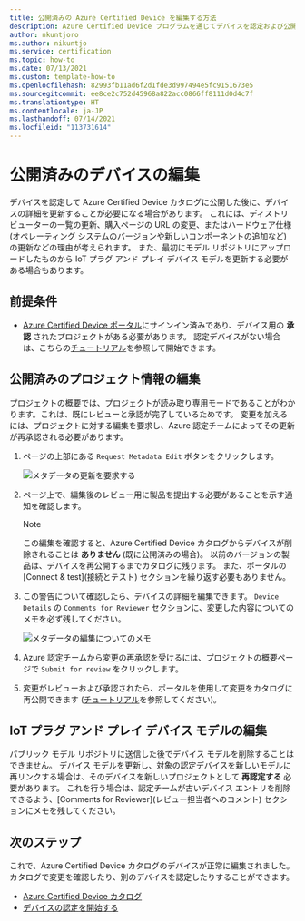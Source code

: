 ```yaml
---
title: 公開済みの Azure Certified Device を編集する方法
description: Azure Certified Device プログラムを通じてデバイスを認定および公開した後に、デバイス情報を編集するためのガイドです。
author: nkuntjoro
ms.author: nikuntjo
ms.service: certification
ms.topic: how-to
ms.date: 07/13/2021
ms.custom: template-how-to
ms.openlocfilehash: 82993fb11ad6f2d1fde3d997494e5fc9151673e5
ms.sourcegitcommit: ee8ce2c752d45968a822acc0866ff8111d0d4c7f
ms.translationtype: HT
ms.contentlocale: ja-JP
ms.lasthandoff: 07/14/2021
ms.locfileid: "113731614"
---
```

# <a name="edit-your-published-device"></a>公開済みのデバイスの編集

デバイスを認定して Azure Certified Device カタログに公開した後に、デバイスの詳細を更新することが必要になる場合があります。 これには、ディストリビューターの一覧の更新、購入ページの URL の変更、またはハードウェア仕様 (オペレーティング システムのバージョンや新しいコンポーネントの追加など) の更新などの理由が考えられます。 また、最初にモデル リポジトリにアップロードしたものから IoT プラグ アンド プレイ デバイス モデルを更新する必要がある場合もあります。


## <a name="prerequisites"></a>前提条件

- [Azure Certified Device ポータル](https://certify.azure.com)にサインイン済みであり、デバイス用の **承認** されたプロジェクトがある必要があります。 認定デバイスがない場合は、こちらの[チュートリアル](tutorial-01-creating-your-project.md)を参照して開始できます。


## <a name="editing-your-published-project-information"></a>公開済みのプロジェクト情報の編集

プロジェクトの概要では、プロジェクトが読み取り専用モードであることがわかります。これは、既にレビューと承認が完了しているためです。 変更を加えるには、プロジェクトに対する編集を要求し、Azure 認定チームによってその更新が再承認される必要があります。

1. ページの上部にある `Request Metadata Edit` ボタンをクリックします。  

    ![メタデータの更新を要求する](./media/images/request-metadata-edit.png)

1. ページ上で、編集後のレビュー用に製品を提出する必要があることを示す通知を確認します。
    > [!NOTE]
    > この編集を確認すると、Azure Certified Device カタログからデバイスが削除されることは **ありません** (既に公開済みの場合)。 以前のバージョンの製品は、デバイスを再公開するまでカタログに残ります。
    > また、ポータルの [Connect & test]\(接続とテスト\) セクションを繰り返す必要もありません。

1. この警告について確認したら、デバイスの詳細を編集できます。 `Device Details` の `Comments for Reviewer` セクションに、変更した内容についてのメモを必ず残してください。

    ![メタデータの編集についてのメモ](./media/images/edit-notes.png)

1. Azure 認定チームから変更の再承認を受けるには、プロジェクトの概要ページで `Submit for review` をクリックします。
1. 変更がレビューおよび承認されたら、ポータルを使用して変更をカタログに再公開できます ([チュートリアル](./tutorial-04-publishing-your-device.md)を参照してください)。

## <a name="editing-your-iot-plug-and-play-device-model"></a>IoT プラグ アンド プレイ デバイス モデルの編集

パブリック モデル リポジトリに送信した後でデバイス モデルを削除することはできません。 デバイス モデルを更新し、対象の認定デバイスを新しいモデルに再リンクする場合は、そのデバイスを新しいプロジェクトとして **再認定する** 必要があります。 これを行う場合は、認定チームが古いデバイス エントリを削除できるよう、[Comments for Reviewer]\(レビュー担当者へのコメント\) セクションにメモを残してください。

## <a name="next-steps"></a>次のステップ

これで、Azure Certified Device カタログのデバイスが正常に編集されました。 カタログで変更を確認したり、別のデバイスを認定したりすることができます。
- [Azure Certified Device カタログ](https://devicecatalog.azure.com/)
- [デバイスの認定を開始する](./tutorial-01-creating-your-project.md)
